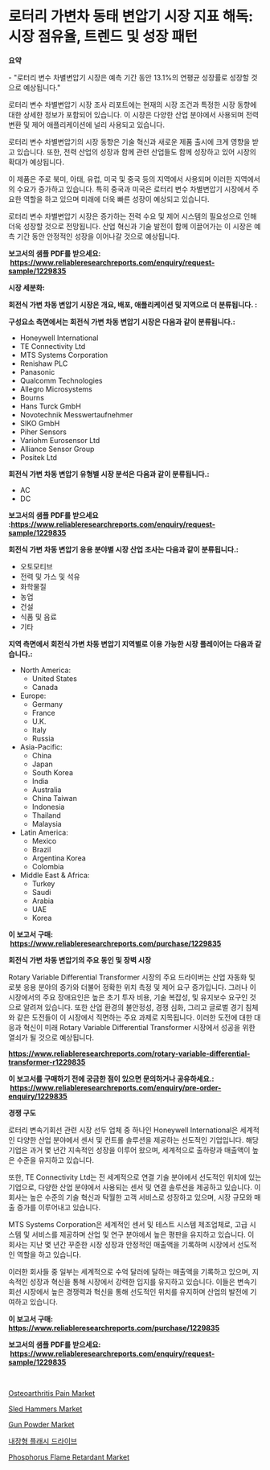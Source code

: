 <p><h1>로터리 가변차 동태 변압기 시장 지표 해독: 시장 점유율, 트렌드 및 성장 패턴</h1></p><p><strong>요약</strong></p>
<p><p>- "로터리 변수 차별변압기 시장은 예측 기간 동안 13.1%의 연평균 성장률로 성장할 것으로 예상됩니다."</p><p>로터리 변수 차별변압기 시장 조사 리포트에는 현재의 시장 조건과 특정한 시장 동향에 대한 상세한 정보가 포함되어 있습니다. 이 시장은 다양한 산업 분야에서 사용되며 전력 변환 및 제어 애플리케이션에 널리 사용되고 있습니다.</p><p>로터리 변수 차별변압기의 시장 동향은 기술 혁신과 새로운 제품 출시에 크게 영향을 받고 있습니다. 또한, 전력 산업의 성장과 함께 관련 산업들도 함께 성장하고 있어 시장의 확대가 예상됩니다.</p><p>이 제품은 주로 북미, 아태, 유럽, 미국 및 중국 등의 지역에서 사용되며 이러한 지역에서의 수요가 증가하고 있습니다. 특히 중국과 미국은 로터리 변수 차별변압기 시장에서 주요한 역할을 하고 있으며 미래에 더욱 빠른 성장이 예상되고 있습니다.</p><p>로터리 변수 차별변압기 시장은 증가하는 전력 수요 및 제어 시스템의 필요성으로 인해 더욱 성장할 것으로 전망됩니다. 산업 혁신과 기술 발전이 함께 이끌어가는 이 시장은 예측 기간 동안 안정적인 성장을 이어나갈 것으로 예상됩니다.</p></p>
<p><strong>보고서의 샘플 PDF를 받으세요: &nbsp;<a href="https://www.reliableresearchreports.com/enquiry/request-sample/1229835">https://www.reliableresearchreports.com/enquiry/request-sample/1229835</a></strong></p>
<p><strong>시장 세분화:</strong></p>
<p><strong> 회전식 가변 차동 변압기 시장은 개요, 배포, 애플리케이션 및 지역으로 더 분류됩니다. :</strong></p>
<p><strong>구성요소 측면에서는 회전식 가변 차동 변압기 시장은 다음과 같이 분류됩니다.:</strong></p>
<p><ul><li>Honeywell International</li><li>TE Connectivity Ltd</li><li>MTS Systems Corporation</li><li>Renishaw PLC</li><li>Panasonic</li><li>Qualcomm Technologies</li><li>Allegro Microsystems</li><li>Bourns</li><li>Hans Turck GmbH</li><li>Novotechnik Messwertaufnehmer</li><li>SIKO GmbH</li><li>Piher Sensors</li><li>Variohm Eurosensor Ltd</li><li>Alliance Sensor Group</li><li>Positek Ltd</li></ul></p>
<p><strong> 회전식 가변 차동 변압기 유형별 시장 분석은 다음과 같이 분류됩니다.:</strong></p>
<p><ul><li>AC</li><li>DC</li></ul></p>
<p><strong>보고서의 샘플 PDF를 받으세요 :<a href="https://www.reliableresearchreports.com/enquiry/request-sample/1229835">https://www.reliableresearchreports.com/enquiry/request-sample/1229835</a></strong></p>
<p><strong> 회전식 가변 차동 변압기 응용 분야별 시장 산업 조사는 다음과 같이 분류됩니다.:</strong></p>
<p><ul><li>오토모티브</li><li>전력 및 가스 및 석유</li><li>화학물질</li><li>농업</li><li>건설</li><li>식품 및 음료</li><li>기타</li></ul></p>
<p><strong>지역 측면에서 회전식 가변 차동 변압기 지역별로 이용 가능한 시장 플레이어는 다음과 같습니다.:</strong></p>
<p><ul>
    <li>
        North America:
        <ul>
            <li>United States</li>
            <li>Canada</li>
        </ul>
    </li>
    <li>
        Europe:
        <ul>
            <li>Germany</li>
            <li>France</li>
            <li>U.K.</li>
            <li>Italy</li>
            <li>Russia</li>
        </ul>
    </li>
    <li>
        Asia-Pacific:
        <ul>
            <li>China</li>
            <li>Japan</li>
            <li>South Korea</li>
            <li>India</li>
            <li>Australia</li>
            <li>China Taiwan</li>
            <li>Indonesia</li>
            <li>Thailand</li>
            <li>Malaysia</li>
        </ul>
    </li>
    <li>
        Latin America:
        <ul>
            <li>Mexico</li>
            <li>Brazil</li>
            <li>Argentina Korea</li>
            <li>Colombia</li>
        </ul>
    </li>
    <li>
        Middle East & Africa:
        <ul>
            <li>Turkey</li>
            <li>Saudi</li>
            <li>Arabia</li>
            <li>UAE</li>
            <li>Korea</li>
        </ul>
    </li>
    </ul></p>
<p><strong>이 보고서 구매: &nbsp;<a href="https://www.reliableresearchreports.com/purchase/1229835">https://www.reliableresearchreports.com/purchase/1229835</a></strong></p>
<p><strong>회전식 가변 차동 변압기의 주요 동인 및 장벽 시장</strong></p>
<p><p>Rotary Variable Differential Transformer 시장의 주요 드라이버는 산업 자동화 및 로봇 응용 분야의 증가와 더불어 정확한 위치 측정 및 제어 요구 증가입니다. 그러나 이 시장에서의 주요 장애요인은 높은 초기 투자 비용, 기술 복잡성, 및 유지보수 요구인 것으로 알려져 있습니다. 또한 산업 환경의 불안정성, 경쟁 심화, 그리고 글로벌 경기 침체와 같은 도전들이 이 시장에서 직면하는 주요 과제로 지목됩니다. 이러한 도전에 대한 대응과 혁신이 미래 Rotary Variable Differential Transformer 시장에서 성공을 위한 열쇠가 될 것으로 예상됩니다.</p></p>
<p><strong><a href="https://www.reliableresearchreports.com/rotary-variable-differential-transformer-r1229835">https://www.reliableresearchreports.com/rotary-variable-differential-transformer-r1229835</a></strong></p>
<p><strong>이 보고서를 구매하기 전에 궁금한 점이 있으면 문의하거나 공유하세요.: &nbsp;<a href="https://www.reliableresearchreports.com/enquiry/pre-order-enquiry/1229835">https://www.reliableresearchreports.com/enquiry/pre-order-enquiry/1229835</a></strong></p>
<p><strong>경쟁 구도</strong></p>
<p><p>로터리 변속기회선 관련 시장 선두 업체 중 하나인 Honeywell International은 세계적인 다양한 산업 분야에서 센서 및 컨트롤 솔루션을 제공하는 선도적인 기업입니다. 해당 기업은 과거 몇 년간 지속적인 성장을 이루어 왔으며, 세계적으로 출하량과 매출액이 높은 수준을 유지하고 있습니다.</p><p>또한, TE Connectivity Ltd는 전 세계적으로 연결 기술 분야에서 선도적인 위치에 있는 기업으로, 다양한 산업 분야에서 사용되는 센서 및 연결 솔루션을 제공하고 있습니다. 이 회사는 높은 수준의 기술 혁신과 탁월한 고객 서비스로 성장하고 있으며, 시장 규모와 매출 증가를 이루어내고 있습니다.</p><p>MTS Systems Corporation은 세계적인 센서 및 테스트 시스템 제조업체로, 고급 시스템 및 서비스를 제공하며 산업 및 연구 분야에서 높은 평판을 유지하고 있습니다. 이 회사는 지난 몇 년간 꾸준한 시장 성장과 안정적인 매출액을 기록하며 시장에서 선도적인 역할을 하고 있습니다.</p><p>이러한 회사들 중 일부는 세계적으로 수억 달러에 달하는 매출액을 기록하고 있으며, 지속적인 성장과 혁신을 통해 시장에서 강력한 입지를 유지하고 있습니다. 이들은 변속기회선 시장에서 높은 경쟁력과 혁신을 통해 선도적인 위치를 유지하며 산업의 발전에 기여하고 있습니다.</p></p>
<p><strong>이 보고서 구매: &nbsp; <a href="https://www.reliableresearchreports.com/purchase/1229835">https://www.reliableresearchreports.com/purchase/1229835</a></strong></p>
<p><strong>보고서의 샘플 PDF를 받으세요: &nbsp;<a href="https://www.reliableresearchreports.com/enquiry/request-sample/1229835">https://www.reliableresearchreports.com/enquiry/request-sample/1229835</a></strong><strong></strong></p>
<p>&nbsp;</p>
<p><p><a href="https://automatic-knee-4c7.notion.site/Osteoarthritis-Pain-Market-Size-Market-Outlook-and-Market-Forecast-2024-to-2031-107f6c8bb330444891bf7c24097aefa7">Osteoarthritis Pain Market</a></p><p><a href="https://github.com/yoshih12/Market-Research-Report-List-3/blob/main/sled-hammers-market.md">Sled Hammers Market</a></p><p><a href="https://issuu.com/reportprime-2/docs/gun-powder-market-size-2030.pptx">Gun Powder Market</a></p><p><a href="https://github.com/nuekbpymrrz5/Market-Research-Report-List-1/blob/main/941449329340.md">내장형 플래시 드라이브</a></p><p><a href="https://issuu.com/reportprime-2/docs/phosphorus-flame-retardant-market-size-2030.pptx">Phosphorus Flame Retardant Market</a></p></p>